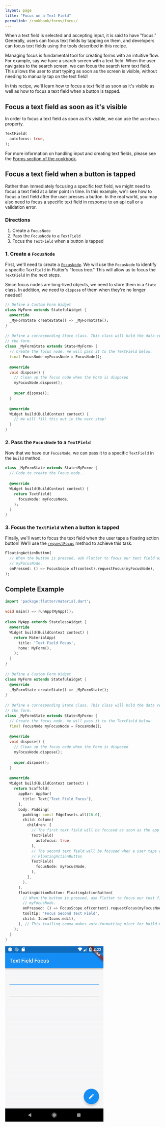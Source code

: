 ```yaml
---
layout: page
title: "Focus on a Text Field"
permalink: /cookbook/forms/focus/
---
```


When a text field is selected and accepting input, it is said to have "focus." 
Generally, users can focus text fields by tapping on them, and developers 
can focus text fields using the tools described in this recipe. 

Managing focus is fundamental tool for creating forms with an intuitive 
flow. For example, say we have a search screen with a text field. When 
the user navigates to the search screen, we can focus the search term text field. 
This allows the user to start typing as soon as the screen 
is visible, without needing to manually tap on the text field!

In this recipe, we'll learn how to focus a text field as soon as it's visible
as well as how to focus a text field when a button is tapped.

## Focus a text field as soon as it's visible

In order to focus a text field as soon as it's visible, we can use the 
`autofocus` property.

<!-- skip -->
```dart
TextField(
  autofocus: true,
);
```

For more information on handling input and creating text fields, please see the
[Forms section of the cookbook](/cookbook#forms).

## Focus a text field when a button is tapped

Rather than immediately focusing a specific text field, we might need to focus a 
text field at a later point in time. In this example, we'll see how to focus a 
text field after the user presses a button. In the real world, you may also need 
to focus a specific text field in response to an api call or a validation error.

### Directions

  1. Create a `FocusNode`
  2. Pass the `FocusNode` to a `TextField`
  3. Focus the `TextField` when a button is tapped

### 1. Create a `FocusNode`

First, we'll need to create a [`FocusNode`](https://docs.flutter.io/flutter/widgets/FocusNode-class.html).
We will use the `FocusNode` to identify a specific `TextField` in Flutter's 
"focus tree." This will allow us to focus the `TextField` in the next steps.

Since focus nodes are long-lived objects, we need to store them in a `State` 
class. In addition, we need to `dispose` of them when they're no longer needed! 

<!-- skip -->
```dart
// Define a Custom Form Widget
class MyForm extends StatefulWidget {
  @override
  _MyFormState createState() => _MyFormState();
}

// Define a corresponding State class. This class will hold the data related to
// the form.
class _MyFormState extends State<MyForm> {
  // Create the focus node. We will pass it to the TextField below.
  final FocusNode myFocusNode = FocusNode();

  @override
  void dispose() {
    // Clean up the focus node when the Form is disposed
    myFocusNode.dispose();
        
    super.dispose();
  }

  @override
  Widget build(BuildContext context) {
    // We will fill this out in the next step!
  }
}
```

### 2. Pass the `FocusNode` to a `TextField`

Now that we have our `FocusNode`, we can pass it to a specific `TextField` in 
the `build` method. 

<!-- skip -->
```dart
class _MyFormState extends State<MyForm> {
  // Code to create the Focus node...

  @override
  Widget build(BuildContext context) {
    return TextField(
      focusNode: myFocusNode,
    );
  }
}
```

### 3. Focus the `TextField` when a button is tapped

Finally, we'll want to focus the text field when the user taps a floating 
action button! We'll use the [`requestFocus`](https://docs.flutter.io/flutter/widgets/FocusScopeNode/requestFocus.html) 
method to achieve this task.

<!-- skip -->
```dart
FloatingActionButton(
  // When the button is pressed, ask Flutter to focus our text field using
  // myFocusNode.
  onPressed: () => FocusScope.of(context).requestFocus(myFocusNode),
);
```

## Complete Example

```dart
import 'package:flutter/material.dart';

void main() => runApp(MyApp());

class MyApp extends StatelessWidget {
  @override
  Widget build(BuildContext context) {
    return MaterialApp(
      title: 'Text Field Focus',
      home: MyForm(),
    );
  }
}

// Define a Custom Form Widget
class MyForm extends StatefulWidget {
  @override
  _MyFormState createState() => _MyFormState();
}

// Define a corresponding State class. This class will hold the data related to
// the form.
class _MyFormState extends State<MyForm> {
  // Create the focus node. We will pass it to the TextField below.
  final FocusNode myFocusNode = FocusNode();

  @override
  void dispose() {
    // Clean up the focus node when the Form is disposed
    myFocusNode.dispose();

    super.dispose();
  }

  @override
  Widget build(BuildContext context) {
    return Scaffold(
      appBar: AppBar(
        title: Text('Text Field Focus'),
      ),
      body: Padding(
        padding: const EdgeInsets.all(16.0),
        child: Column(
          children: [
            // The first text field will be focused as soon as the app starts
            TextField(
              autofocus: true,
            ),
            // The second text field will be focused when a user taps on the
            // FloatingActionButton
            TextField(
              focusNode: myFocusNode,
            ),
          ],
        ),
      ),
      floatingActionButton: FloatingActionButton(
        // When the button is pressed, ask Flutter to focus our text field using
        // myFocusNode.
        onPressed: () => FocusScope.of(context).requestFocus(myFocusNode),
        tooltip: 'Focus Second Text Field',
        child: Icon(Icons.edit),
      ), // This trailing comma makes auto-formatting nicer for build methods.
    );
  }
}
```

![Text Field Focus Demo](/images/cookbook/focus.gif)
